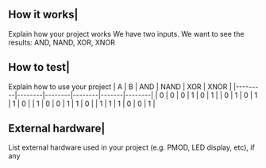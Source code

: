 <!---

This file is used to generate your project datasheet. Please fill in the information below and delete any unused
sections.

You can also include images in this folder and reference them in the markdown. Each image must be less than
512 kb in size, and the combined size of all images must be less than 1 MB.
-->

## How it works|

Explain how your project works
We have two inputs. We want to see the results: AND, NAND, XOR, XNOR

## How to test|

Explain how to use your project
|  A      | B      |   AND  |  NAND  |  XOR  |  XNOR  |
|---------|--------|--------|--------|-------|--------|
| 0       | 0      | 0      | 1      |  0    |  1     |
| 0       | 1      | 0      | 1      |  1    |  0     |
| 1       | 0      | 0      | 1      |  1    |  0     |
| 1       | 1      | 1      | 0      |  0    |  1     | 

## External hardware|

List external hardware used in your project (e.g. PMOD, LED display, etc), if any
